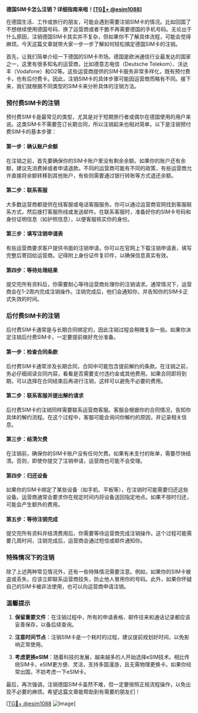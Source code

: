 **德国SIM卡怎么注销？详细指南来啦！[[TG💪+ @esim1088](https://t.me/s/esim1088)]**

在德国生活、工作或旅行的朋友，可能会遇到需要注销SIM卡的情况。比如回国了不想继续使用德国号码、换了运营商或者干脆不再需要德国的手机号码。无论出于什么原因，注销德国SIM卡其实并不复杂，但如果你不了解具体流程，可能会觉得麻烦。今天这篇文章就带大家一步一步了解如何轻松搞定德国SIM卡的注销。

首先，让我们简单介绍一下德国的SIM卡市场。德国是欧洲通信行业最发达的国家之一，这里有很多知名的运营商，比如德意志电信（Deutsche Telekom）、沃达丰（Vodafone）和O2等。这些运营商提供的SIM卡服务非常多样化，既有预付费卡，也有后付费卡。因此，注销SIM卡的具体步骤可能因运营商而略有不同。接下来，我们就根据不同类型的SIM卡来分析具体的注销方法。

### 预付费SIM卡的注销

预付费SIM卡是最常见的类型，尤其是对于短期旅行者或偶尔在德国使用的用户来说。这类SIM卡不需要签订长期合同，所以注销起来也相对简单。以下是注销预付费SIM卡的基本步骤：

#### 第一步：确认账户余额
在注销之前，首先要确保你的SIM卡账户里没有剩余余额。如果你的账户还有余额，建议先消费掉或者申请退款。不同的运营商可能有不同的政策，有些运营商允许直接将余额转移到其他账户，有些则需要通过银行转账等方式退还余额。

#### 第二步：联系客服
大多数运营商都提供在线客服或电话客服服务。你可以通过运营商官网找到客服联系方式，然后拨打客服热线或发送邮件。在联系客服时，准备好你的SIM卡号码和身份证明信息（如护照信息），以便客服核实你的身份。

#### 第三步：填写注销申请表
有些运营商要求客户提供书面的注销申请。你可以在官网上下载注销申请表，填写完整后寄回给运营商。记得附上身份证件复印件，以确保信息真实有效。

#### 第四步：等待处理结果
提交完所有资料后，你需要耐心等待运营商处理你的注销请求。通常情况下，运营商会在1-2周内完成注销操作。注销完成后，他们会通知你，并告知你的SIM卡正式失效的时间。

### 后付费SIM卡的注销

后付费SIM卡通常是与长期合同绑定的，因此注销过程会稍微复杂一些。如果你决定注销后付费SIM卡，一定要提前做好充分准备。

#### 第一步：检查合同条款
后付费SIM卡通常涉及长期合同，合同中可能包含提前解约的条款。在注销之前，务必仔细阅读合同内容，看看是否需要支付违约金或其他费用。如果合同即将到期，可以选择在合同结束后再进行注销，这样可以避免不必要的费用。

#### 第二步：联系客服并提出解约请求
后付费SIM卡的注销同样需要联系运营商客服。客服会根据你的合同情况，告知你具体的解约流程。在这个过程中，客服可能会询问你解约的原因，并记录相关信息。

#### 第三步：结清欠费
在注销前，确保你的SIM卡账户没有任何欠费。如果有未支付的账单，需要尽快结清。否则，即使你提交了注销申请，运营商也可能不会受理。

#### 第四步：归还设备
如果你的SIM卡绑定了某些设备（如手机、平板等），在注销时可能需要归还这些设备。运营商通常会要求你在规定时间内将设备送回指定地点。如果不按时归还，可能会产生额外的费用。

#### 第五步：等待注销完成
提交完所有资料并结清费用后，你需要等待运营商完成注销操作。这个过程可能需要几周时间，注销完成后，运营商会通过短信或邮件通知你。

### 特殊情况下的注销

除了上述两种常见情况外，还有一些特殊情况需要注意。例如，如果你的SIM卡被盗或丢失，应该立即联系运营商挂失，防止他人冒用你的号码。此外，如果你怀疑自己的SIM卡被非法使用，也可以向运营商申请注销。

### 温馨提示

1. **保留重要文件**：在注销过程中，所有的申请表格、邮件往来和通话记录都应该妥善保存，以备后续查询。
   
2. **注意时间节点**：注销SIM卡是一个耗时的过程，建议提前规划好时间，以免影响正常使用。

3. **考虑更换eSIM**：随着科技的发展，越来越多的人开始选择eSIM技术。相比传统SIM卡，eSIM更方便、灵活，支持多国漫游，且无需物理更换卡。如果你经常出国，不妨考虑一下eSIM卡。

最后，再次强调，注销德国SIM卡虽然不难，但一定要按照正规流程操作，以免出现不必要的麻烦。希望这篇文章能帮助到有需要的朋友们！

[[TG💪+ @esim1088](https://t.me/s/esim1088) ![Image](https://i.postimg.cc/4NQfJmqS/Snipaste-2025-05-13-00-14-12.png)]